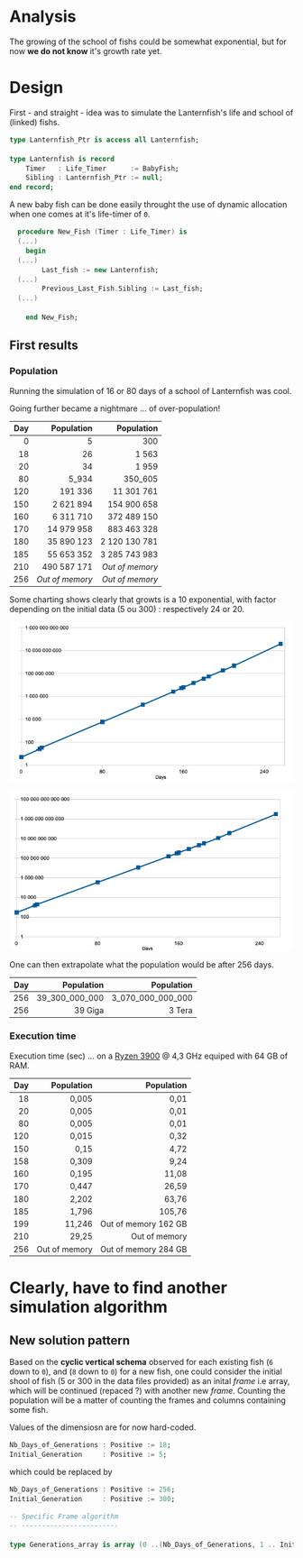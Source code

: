 # Analysis

The growing of the school of fishs could be somewhat exponential, but for now **we do not know** it's growth rate yet.

# Design

First - and straight - idea was to simulate the Lanternfish's life and school of (linked) fishs.

```ada
type Lanternfish_Ptr is access all Lanternfish;

type Lanternfish is record
    Timer   : Life_Timer      := BabyFish;
    Sibling : Lanternfish_Ptr := null;
end record;
```

A new baby fish can be done easily throught the use of dynamic allocation when one comes at it's life-timer of `0`.

```ada
  procedure New_Fish (Timer : Life_Timer) is
  (...)
    begin
  (...)
        Last_fish := new Lanternfish;
  (...)
        Previous_Last_Fish.Sibling := Last_fish;
  (...)

    end New_Fish;
```

## First results

### Population

Running the simulation of 16 or 80 days of a school of Lanternfish was cool.

Going further became a nightmare ... of over-population!

| Day | Population | Population |
| --:| --:| --:|
| 0 | 5 | 300|
| 18| 26| 1 563|
| 20| 34| 1 959|
| 80| 5_934| 350_605|
| 120| 191 336| 11 301 761|
| 150| 2 621 894| 154 900 658|
| 160| 6 311 710| 372 489 150|
| 170| 14 979 958| 883 463 328|
| 180| 35 890 123| 2 120 130 781|
| 185| 55 653 352| 3 285 743 983|
| 210| 490 587 171|  *Out of memory* |
| 256| *Out of memory* |  *Out of memory* |

Some charting shows clearly that growts is a 10 exponential, with factor depending on the initial data (5 ou 300) : respectively 24 or 20.

![Population growth from 5](doc/Population_Growth-from_5.png)

![Population growth from 300](doc/Population_Growth-from_300.png)

One can then extrapolate what the population would be after 256 days.

| Day | Population | Population |
| --:| --:| --:|
| 256| 39_300_000_000 | 3_070_000_000_000 |
| 256| 39 Giga | 3 Tera |

### Execution time
Execution time (sec) ... on a [Ryzen 3900](https://www.amd.com/fr/products/cpu/amd-ryzen-9-pro-3900) @ 4,3 GHz equiped with 64 GB of RAM.

| Day | Population | Population |
| --:| --:| --:|
| 18 | 0,005 | 0,01 |
| 20 | 0,005 | 0,01 |
| 80 | 0,005 | 0,01 |
| 120 | 0,015 | 0,32 |
| 150 | 0,15 | 4,72 |
| 158 | 0,309 | 9,24 |
| 160 | 0,195 | 11,08 |
| 170 | 0,447 | 26,59 |
| 180 | 2,202 | 63,76 |
| 185 | 1,796 | 105,76 |
| 199 | 11,246 | Out of memory 162 GB |
| 210 | 29,25 |  Out of memory |
| 256 | Out of memory | Out of memory 284 GB |

# Clearly, have to find another simulation algorithm

## New solution pattern

Based on the **cyclic vertical schema** observed for each existing fish (`6` down to `0`), and (`8` down to `0`) for a new fish, one could consider the initial shool of fish (5 or 300 in the data files provided) as an inital *frame* i.e array, which will be continued (repaced ?) with another new *frame*.
Counting the population will be a matter of counting the frames and columns containing some fish.

Values of the dimensiosn are for now hard-coded.

```ada
Nb_Days_of_Generations : Positive := 18;
Initial_Generation     : Positive := 5;
```
which could be replaced by
```ada
Nb_Days_of_Generations : Positive := 256;
Initial_Generation     : Positive := 300;
```

```ada
-- Specific Frame algorithm
-- ------------------------

type Generations_array is array (0 ..(Nb_Days_of_Generations, 1 .. Initial_Population) of Lanternfish;
```
